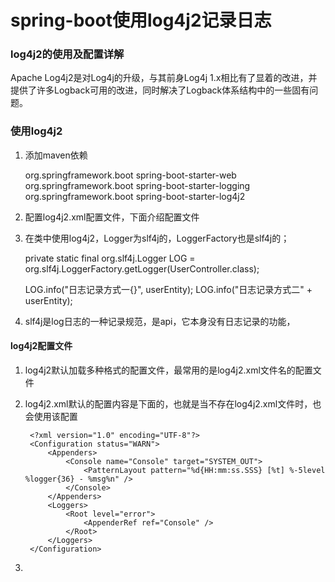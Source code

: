 # spring-boot使用log4j2记录日志

### log4j2的使用及配置详解

Apache Log4j2是对Log4j的升级，与其前身Log4j 1.x相比有了显着的改进，并提供了许多Logback可用的改进，同时解决了Logback体系结构中的一些固有问题。

### 使用log4j2

1. 添加maven依赖

	<dependency>
		<groupId>org.springframework.boot</groupId>
		<artifactId>spring-boot-starter-web</artifactId>
		<exclusions>
			<exclusion><!-- 去掉默认配置 -->
				<groupId>org.springframework.boot</groupId>
				<artifactId>spring-boot-starter-logging</artifactId>
			</exclusion>
		</exclusions>
	</dependency>
	
	<!-- log4j2 -->
	<dependency>
		<groupId>org.springframework.boot</groupId>
		<artifactId>spring-boot-starter-log4j2</artifactId>
	</dependency>

2. 配置log4j2.xml配置文件，下面介绍配置文件

3. 在类中使用log4j2，Logger为slf4j的，LoggerFactory也是slf4j的；

	private static final org.slf4j.Logger LOG = org.slf4j.LoggerFactory.getLogger(UserController.class);
	
	LOG.info("日志记录方式一{}", userEntity);
	LOG.info("日志记录方式二" + userEntity);

4. slf4j是log日志的一种记录规范，是api，它本身没有日志记录的功能，

#### log4j2配置文件

1. log4j2默认加载多种格式的配置文件，最常用的是log4j2.xml文件名的配置文件

2. log4j2.xml默认的配置内容是下面的，也就是当不存在log4j2.xml文件时，也会使用该配置

		<?xml version="1.0" encoding="UTF-8"?>
		<Configuration status="WARN">
			<Appenders>
				<Console name="Console" target="SYSTEM_OUT">
					<PatternLayout pattern="%d{HH:mm:ss.SSS} [%t] %-5level %logger{36} - %msg%n" />
				</Console>
			</Appenders>
			<Loggers>
				<Root level="error">
					<AppenderRef ref="Console" />
				</Root>
			</Loggers>
		</Configuration>

3. 
